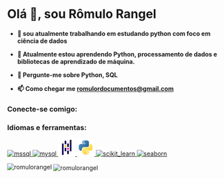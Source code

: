 <h1>Olá 👋, sou Rômulo Rangel</h1>
<h4 Apaixonado pelo mundo de Data (análise e ciência de dados)</h4>

- 🔭 sou atualmente trabalhando em **estudando python com foco em ciência de dados**

- 🌱 Atualmente estou aprendendo **Python, processamento de dados e bibliotecas de aprendizado de máquina.**

- 💬 Pergunte-me sobre **Python, SQL**

- 📫 Como chegar me **romulordocumentos@gmail.com**

<h3 align="left">Conecte-se comigo:</h3>
<p align="left">
</p>

<h3 align="left">Idiomas e ferramentas: </h3>
<p align="left"> <a href="https://www.microsoft.com/en-us/sql-server" target="_blank" rel="noreferrer"> <img src="https:/ /www.svgrepo.com/show/303229/microsoft-sql-server-logo.svg" alt="mssql" width="40" height="40"/> </a> <a href="https:/ /www.mysql.com/" target="_blank" rel="noreferrer"> <img src="https://raw.githubusercontent.com/devicons/devicon/master/icons/mysql/mysql-original-wordmark. svg" alt="mysql" width="40" height="40"/> </a> <a href="https://pandas.pydata.org/" target="_blank" rel="noreferrer"> <img src="https://raw.githubusercontent.com/devicons/devicon/2ae2a900d2f041da66e950e4d48052658d850630/icons/pandas/pandas-original.svg" alt="pandas" width="40" height="40"/> </a> <a href="https:// www.python.org" target="_blank" rel="noreferrer"> <img src="https://raw.githubusercontent.com/devicons/devicon/master/icons/python/python-original.svg" alt= "python" width="40" height="40"/> </a> <a href="https://scikit-learn.org/" target="_blank" rel="noreferrer"> <img src= "https://upload.wikimedia.org/wikipedia/commons/0/05/Scikit_learn_logo_small.svg" alt="scikit_learn" width="40" height="40"/> </a> <a href="https://seaborn.pydata.org/" target="_blank" rel="noreferrer"> <img src="https://seaborn.pydata.org/_images/logo-mark-lightbg.svg" alt="seaborn" width="40" height="40"/> </a> </p>

<p><img align="left" src="https://github-readme-stats.vercel.app/api/top-langs?username=romulorangel&show_icons=true&locale=en&layout=compact" alt="romulorangel" /></p>

<p>&nbsp;<img align="center" src="https://github-readme-stats.vercel.app/api?username=romulorangel&show_icons=true&locale=en" alt="romulorangel" /></p>
